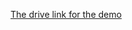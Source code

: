 [The drive link for the demo](https://drive.google.com/drive/folders/15SSjkVRe0bwDJkdLo_IgkiD7D9V_IUhF)
